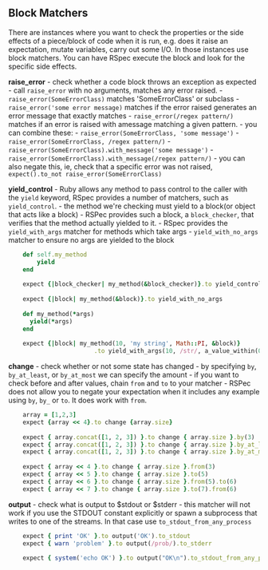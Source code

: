 ## Block Matchers

There are instances where you want to check the properties or the side effects of a piece/block of code when it is run, e.g. does it raise an expectation, mutate variables, carry out some I/O. In those instances use block matchers. You can have RSpec execute the block and look for the specific side effects.

**raise_error**
		- check whether a code block throws an exception as expected
		- call `raise_error` with no arguments, matches any error raised.
		- `raise_error(SomeErrorClass)` matches 'SomeErrorClass' or subclass
		- `raise_error('some error message)` matches if the error raised generates an error message that exactly matches
		- `raise_error(/regex pattern/)` matches if an error is raised with amessage matching a given pattern. 
		- you can combine these:
		- `raise_error(SomeErrorClass, 'some message')`
		- `raise_error(SomeErrorClass, /regex pattern/)`
		- `raise_error(SomeErrorClass).with_message('some message')`
		- `raise_error(SomeErrorClass).with_message(/regex pattern/)`
		- you can also negate this, ie, check that a specific error was not raised, `expect().to_not raise_error(SomeErrorClass)`
		
**yield_control**
		- Ruby  allows any method to pass control to the caller with the `yield` keyword, RSpec provides a number of matchers, such as `yield_control`.
		- the method we're checking must yield to a block(or object that acts like a block)
		- RSPec provides such a block, a `block_checker`, that verifies that the method actually yielded to it.
		- RSpec provides the `yield_with_args` matcher for methods which take args
		- `yield_with_no_args` matcher to ensure no args are yielded to the block
		
```ruby
	def self.my_method
		yield	
	end
	
	expect {|block_checker| my_method(&block_checker)}.to yield_control
	
	expect {|block| my_method(&block)}.to yield_with_no_args
	
	def my_method(*args)
	  yield(*args)
	end
	
	expect {|block| my_method(10, 'my string', Math::PI, &block)}
						.to yield_with_args(10, /str/, a_value_within(0.1).of(3.14))					
```

**change**
		- check whether or not some state has changed
		- by specifying `by`, `by_at_least`, or `by_at_most` we can specify the amount
		- if you want to check before and after values, chain `from` and `to` to your matcher
		- RSPec does not allow you to negate your expectation when it includes any example using `by`, `by_` or `to`. It does work with `from`.
		
```ruby
	array = [1,2,3]
	expect {array << 4}.to change {array.size}
	
	​expect​ { array.concat([1, 2, 3]) }.to change { array.size }.by(3)
	​expect​ { array.concat([1, 2, 3]) }.to change { array.size }.by_at_least(2)
	expect​ { array.concat([1, 2, 3]) }.to change { array.size }.by_at_most(4)
	
	​expect​ { array << 4 }.to change { array.size }.from(3)
	​expect​ { array << 5 }.to change { array.size }.to(5)
	​expect​ { array << 6 }.to change { array.size }.from(5).to(6)
	​expect​ { array << 7 }.to change { array.size }.to(7).from(6)
```


**output**
		- check what is output to $stdout or $stderr
		- this matcher will not work if you use the STDOUT constant explicitly or spawn a subprocess that writes to one of the streams. In that case use `to_stdout_from_any_process`
		
```ruby
	​expect​ { print ​'OK'​ }.to output('OK').to_stdout
	expect​ { warn ​'problem'​ }.to output(​/prob/​).to_stderr
	
	expect​ { system(​'echo OK') }.to output("OK\n").to_stdout_from_any_process
```